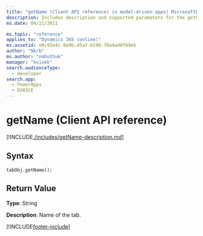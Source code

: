 ```yaml
---
title: "getName (Client API reference) in model-driven apps| MicrosoftDocs"
description: Includes description and supported parameters for the getName method.
ms.date: 04/21/2021

ms.topic: "reference"
applies_to: "Dynamics 365 (online)"
ms.assetid: e0c93e4c-9e9b-45a3-b196-76a4ad0f69eb
author: "Nkrb"
ms.author: "nabuthuk"
manager: "kvivek"
search.audienceType: 
  - developer
search.app: 
  - PowerApps
  - D365CE
---
```

# getName (Client API reference)



[!INCLUDE[./includes/getName-description.md](./includes/getName-description.md)]

## Syntax

`tabObj.getName();`

## Return Value

**Type**: String

**Description**: Name of the tab.





[!INCLUDE[footer-include](../../../../../includes/footer-banner.md)]